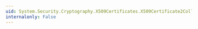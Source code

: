 ```yaml
---
uid: System.Security.Cryptography.X509Certificates.X509Certificate2Collection.AddRange(System.Security.Cryptography.X509Certificates.X509Certificate2Collection)
internalonly: False
---
```

